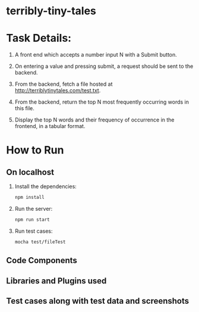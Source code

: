 # terribly-tiny-tales

# Task Details:  #

1. A front end which accepts a number input N with a Submit button.

2. On entering a value and pressing submit, a request should be sent to the backend.

3. From the backend, fetch a file hosted at http://terriblytinytales.com/test.txt.

4. From the backend, return the top N most frequently occurring words in this file.

5. Display the top N words and their frequency of occurrence in the frontend, in a tabular format.

# How to Run #

## On localhost ##

1. Install the dependencies:
    ```sh
    npm install
    ```

2. Run the server:
    ```sh
    npm run start
    ```

3. Run test cases:
     ```sh
     mocha test/fileTest
     ```

## Code Components ##

## Libraries and Plugins used ##

## Test cases along with test data and screenshots ##

